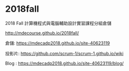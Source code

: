 # 2018fall
2018 Fall 計算機程式與電腦輔助設計實習課程分組倉儲

http://mdecourse.github.io/2018fall/

倉儲: https://mdecadp2018.github.io/site-40623119

投影片: https://github.com/scrum-1/scrum-1.github.io/wiki

Blog : https://mdecadp2018.github.io/site-40623119/blog/
